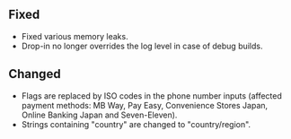 [//]: # (This file will be used for the release notes on GitHub when publishing.)
[//]: # (Types of changes: `Breaking changes` `New` `Added` `Improved` `Changed` `Deprecated` `Removed` `Fixed`)
[//]: # (Example:)
[//]: # (## Added)
[//]: # ( - New payment method)
[//]: # (## Changed)
[//]: # ( - DropIn service's package changed from `com.adyen.dropin` to `com.adyen.dropin.services`)
[//]: # (## Deprecated)
[//]: # ( - Configurations public constructor are deprecated, please use each Configuration's builder to make a Configuration object)

## Fixed
- Fixed various memory leaks.
- Drop-in no longer overrides the log level in case of debug builds.

## Changed
- Flags are replaced by ISO codes in the phone number inputs (affected payment methods: MB Way, Pay Easy, Convenience Stores Japan, Online Banking Japan and Seven-Eleven).
- Strings containing "country" are changed to "country/region".
